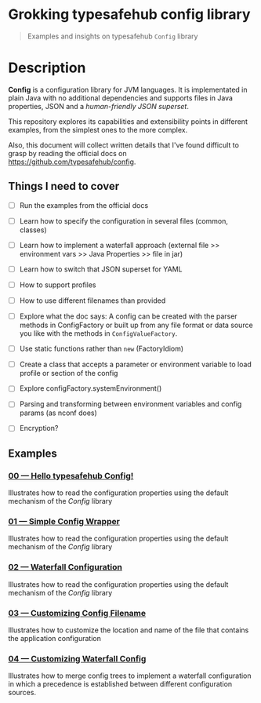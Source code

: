 # Grokking typesafehub config library
> Examples and insights on typesafehub `Config` library

# Description
**Config** is a configuration library for JVM languages. It is implementated in plain Java with no additional dependencies and supports files in Java properties, JSON and a *human-friendly JSON superset*.

This repository explores its capabilities and extensibility points in different examples, from the simplest ones to the more complex.

Also, this document will collect written details that I've found difficult to grasp by reading the official docs on https://github.com/typesafehub/config.




## Things I need to cover
- [ ] Run the examples from the official docs
- [ ] Learn how to specify the configuration in several files (common, classes)
- [ ] Learn how to implement a waterfall approach (external file >> environment vars >> Java Properties >> file in jar)
- [ ] Learn how to switch that JSON superset for YAML 
- [ ] How to support profiles
- [ ] How to use different filenames than provided
- [ ] Explore what the doc says: A config can be created with the parser methods in ConfigFactory or built up from any file format or data source you like with the methods in `ConfigValueFactory`.
- [ ] Use static functions rather than `new` (FactoryIdiom)
- [ ] Create a class that accepts a parameter or environment variable to load profile or section of the config
- [ ] Explore configFactory.systemEnvironment()
- [ ] Parsing and transforming between environment variables and config params (as nconf does)
- [ ] Encryption?


## Examples

### [00 &mdash; Hello typesafehub Config!](./00-hello-typesafehub-config/)
Illustrates how to read the configuration properties using the default mechanism of the *Config* library

### [01 &mdash; Simple Config Wrapper](./01-simple-config-wrapper/)
Illustrates how to read the configuration properties using the default mechanism of the *Config* library

### [02 &mdash; Waterfall Configuration](./02-config-waterfall/)
Illustrates how to read the configuration properties using the default mechanism of the *Config* library

### [03 &mdash; Customizing Config Filename](./03-customizing-config-filename/)
Illustrates how to customize the location and name of the file that contains the application configuration

### [04 &mdash; Customizing Waterfall Config](./04-customizing-waterfall-config/)
Illustrates how to merge config trees to implement a waterfall configuration in which a precedence is established between different configuration sources.
